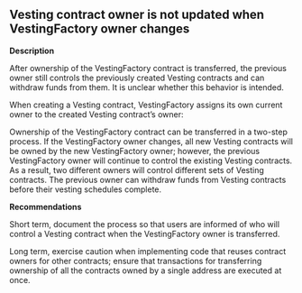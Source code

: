 ## Vesting contract owner is not updated when VestingFactory owner changes

**Description**

After ownership of the VestingFactory contract is transferred, the previous owner still controls the previously created Vesting contracts and can withdraw funds from them. It is unclear whether this behavior is intended.

When creating a Vesting contract, VestingFactory assigns its own current owner to the created Vesting contract’s owner:

Ownership of the VestingFactory contract can be transferred in a two-step process. If the VestingFactory owner changes, all new Vesting contracts will be owned by the new VestingFactory owner; however, the previous VestingFactory owner will continue to control the existing Vesting contracts. As a result, two different owners will control different sets of Vesting contracts. The previous owner can withdraw funds from Vesting contracts before their vesting schedules complete.

**Recommendations**

Short term, document the process so that users are informed of who will control a Vesting contract when the VestingFactory owner is transferred.

Long term, exercise caution when implementing code that reuses contract owners for other contracts; ensure that transactions for transferring ownership of all the contracts owned by a single address are executed at once.
